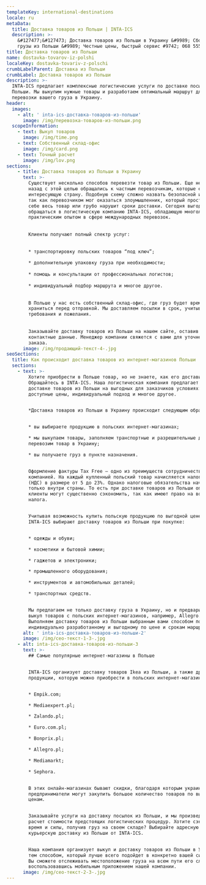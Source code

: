 ```yaml
---
templateKey: international-destinations
locale: ru
metaData:
  title: Доставка товаров из Польши | INTA-ICS
  description: >-
    &#127477;&#127473; Доставка товаров из Польши в Украину &#9989; Сборные
    грузы из Польши &#9989; Честные цены, быстрый сервис #9742; 068 555
title: Доставка товаров из Польши
name: dostavka-tovarov-iz-polshi
localeKey: dostavka-tovariv-z-polschi
crumbLabelParent: Доставка из Польши
crumbLabel: Доставка товаров из Польши
description: >-
  INTA-ICS предлагает комплексные логистические услуги по доставке посылок из
  Польши. Мы выкупим нужные товары и разработаем оптимальный маршрут для быстрой
  перевозки вашего груза в Украину.
header:
  images:
    - alt: ' inta-ics-доставка-товаров-из-польши'
      image: /img/перевозка-товаров-из-польши.png
  scopeInformation:
    - text: Выкуп товаров
      image: /img/time.png
    - text: Собственный склад-офис
      image: /img/card.png
    - text: Точный расчет
      image: /img/lov.png
sections:
    - title: Доставка товаров из Польши в Украину
      text: >-
        Существует несколько способов перевезти товар из Польши. Еще несколько лет
        назад с этой целью обращались к частным перевозчикам, которые ехали через
        интересующую страну. Подобную схему сложно назвать безопасной и надежной,
        так как перевозчиком мог оказаться злоумышленник, который просто заберет
        себе весь товар или грубо нарушит сроки доставки. Сегодня выгоднее
        обращаться в логистическую компанию INTA-ICS, обладающую многолетним
        практическим опытом в сфере международных перевозок.
    
    
        Клиенты получают полный спектр услуг:
    
    
        * транспортировку польских товаров “под ключ”;
    
        * дополнительную упаковку груза при необходимости;
    
        * помощь и консультации от профессиональных логистов;
    
        * индивидуальный подбор маршрута и многое другое.
    
    
        В Польше у нас есть собственный склад-офис, где груз будет временно
        храниться перед отправкой. Мы доставляем посылки в срок, учитывая ваши
        требования и пожелания.
    
    
        Заказывайте доставку товаров из Польши на нашем сайте, оставив свои
        контактные данные. Менеджер компании свяжется с вами для уточнения деталей
        заказа.
      image: /img/продающий-текст-4-.jpg
seoSections:
  title: Как происходит доставка товаров из интернет-магазинов Польши
  sections:
    - text: >-
        Хотите приобрести в Польше товар, но не знаете, как его доставить?
        Обращайтесь в INTA-ICS. Наша логистическая компания предлагает услуги по
        доставке товаров из Польши на выгодных для заказчиков условиях:
        доступные цены, индивидуальный подход и многое другое.


        *Доставка товаров из Польши в Украину происходит следующим образом:*


        * вы выбираете продукцию в польских интернет-магазинах;

        * мы выкупаем товары, заполняем транспортные и разрешительные документы,
        перевозим товар в Украину;

        * вы получаете груз в пункте назначения.


        Оформление фактуры Tax Free — одно из преимуществ сотрудничества с нашей
        компанией. На каждый купленный польский товар начисляется налог VAT
        (НДС) в размере от 5 до 23%. Однако налоговые обязательства начисляются
        только внутри страны. То есть при доставке товаров из Польши оптом
        клиенты могут существенно сэкономить, так как имеют право на возврат
        налога.


        Учитывая возможность купить польскую продукцию по выгодной цене, клиенты
        INTA-ICS выбирают доставку товаров из Польши при покупке:


        * одежды и обуви;

        * косметики и бытовой химии;

        * гаджетов и электроники;

        * промышленного оборудования;

        * инструментов и автомобильных деталей;

        * транспортных средств.


        Мы предлагаем не только доставку груза в Украину, но и предварительный
        выкуп товаров с польских интернет-магазинов, например, Allegro.
        Выполняем доставку товаров из Польши выбранным вами способом по
        индивидуально разработанному и выгодному по цене и срокам маршруту.
      alt: ' inta-ics-доставка-товаров-из-польши-2'
      image: /img/сео-текст-1-3-.jpg
    - alt: inta-ics-доставка-товаров-из-польши-3
      text: >-
        ## Самые популярные интернет-магазины в Польше


        INTA-ICS организует доставку товаров Ikea из Польши, а также другой
        продукции, которую можно приобрести в польских интернет-магазинах:


        * Empik.com;

        * Mediaexpert.pl;

        * Zalando.pl;

        * Euro.com.pl;

        * Bonprix.pl;

        * Allegro.pl;

        * Mediamarkt;

        * Sephora.


        В этих онлайн-магазинах бывают скидки, благодаря которым украинские
        предприниматели могут закупить большое количество товаров по выгодным
        ценам.


        Заказывайте услуги на доставку посылок из Польши, и мы произведем точный
        расчет стоимости предстоящих логистических процедур. Хотите сэкономить
        время и силы, получив груз на своем складе? Выбирайте адресную
        курьерскую доставку из Польши от INTA-ICS.


        Наша компания организует выкуп и доставку товаров из Польши в Украину
        тем способом, который лучше всего подойдет в конкретно вашей ситуации.
        Вы сможете отслеживать местоположение груза на всем пути его следования,
        воспользовавшись мобильным приложением нашей компании.
      image: /img/сео-текст-2-3-.jpg
---
```

